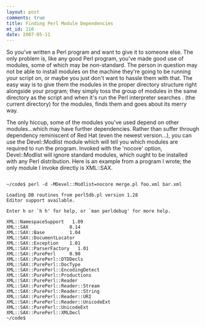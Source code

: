 ```yaml
--- 
layout: post
comments: true
title: Finding Perl Module Dependencies
mt_id: 110
date: 2007-05-11
---
```

So you've written a Perl program and want to give it to someone else.  The only problem is, like any good Perl program, you've made good use of modules, some of which may be non-standard.  The person in question may not be able to install modules on the machine they're going to be running your script on, or maybe you just don't want to hassle them with that.  The easy way is to give them the modules in the proper directory structure right alongside your program; they simply toss the group of modules in the same directory as the script and when it's run the Perl interpreter searches . (the current directory) for the modules, finds them and goes about its merry way.

The only hiccup, some of the modules you've used depend on other modules...which may have further dependencies.  Rather than suffer through dependency reminiscent of Red Hat (even the newest version...), you can use the Devel::Modlist module which will tell you which modules are required to run the program.  Invoked with the 'nocore' option, Devel::Modlist will ignore standard modules, which ought to be installed with any Perl distribution.  Here is an example from a program I wrote; the only module I invoke directly is XML::SAX.

<pre><code>
~/code$ perl -d -MDevel::Modlist=nocore merge.pl foo.xml bar.xml

Loading DB routines from perl5db.pl version 1.28
Editor support available.

Enter h or `h h' for help, or `man perldebug' for more help.

XML::NamespaceSupport   1.09
XML::SAX               0.14
XML::SAX::Base         1.04
XML::SAX::DocumentLocator
XML::SAX::Exception    1.01
XML::SAX::ParserFactory   1.01
XML::SAX::PurePerl     0.90
XML::SAX::PurePerl::DTDDecls
XML::SAX::PurePerl::DocType
XML::SAX::PurePerl::EncodingDetect
XML::SAX::PurePerl::Productions
XML::SAX::PurePerl::Reader
XML::SAX::PurePerl::Reader::Stream
XML::SAX::PurePerl::Reader::String
XML::SAX::PurePerl::Reader::URI
XML::SAX::PurePerl::Reader::UnicodeExt
XML::SAX::PurePerl::UnicodeExt
XML::SAX::PurePerl::XMLDecl
~/code$
</code></pre>
